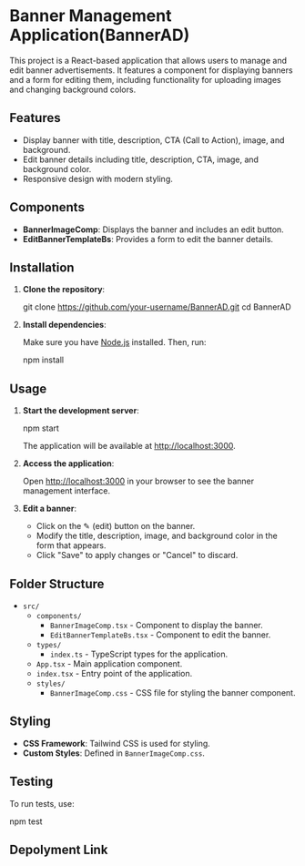 # Banner Management Application(BannerAD)

This project is a React-based application that allows users to manage and edit banner advertisements. It features a component for displaying banners and a form for editing them, including functionality for uploading images and changing background colors.

## Features

- Display banner with title, description, CTA (Call to Action), image, and background.
- Edit banner details including title, description, CTA, image, and background color.
- Responsive design with modern styling.

## Components

- **BannerImageComp**: Displays the banner and includes an edit button.
- **EditBannerTemplateBs**: Provides a form to edit the banner details.

## Installation

1. **Clone the repository**:

   
    git clone https://github.com/your-username/BannerAD.git
    cd BannerAD
  

2. **Install dependencies**:

    Make sure you have [Node.js](https://nodejs.org/) installed. Then, run:

   
    npm install
    

## Usage

1. **Start the development server**:

 
    npm start
    

    The application will be available at [http://localhost:3000](http://localhost:3000).

2. **Access the application**:

    Open [http://localhost:3000](http://localhost:3000) in your browser to see the banner management interface.

3. **Edit a banner**:

    - Click on the ✎ (edit) button on the banner.
    - Modify the title, description,  image, and background color in the form that appears.
    - Click "Save" to apply changes or "Cancel" to discard.

## Folder Structure

- `src/`
  - `components/`
    - `BannerImageComp.tsx` - Component to display the banner.
    - `EditBannerTemplateBs.tsx` - Component to edit the banner.
  - `types/`
    - `index.ts` - TypeScript types for the application.
  - `App.tsx` - Main application component.
  - `index.tsx` - Entry point of the application.
  - `styles/`
    - `BannerImageComp.css` - CSS file for styling the banner component.

## Styling

- **CSS Framework**: Tailwind CSS is used for styling.
- **Custom Styles**: Defined in `BannerImageComp.css`.

## Testing

To run tests, use:

npm test

## Depolyment Link


